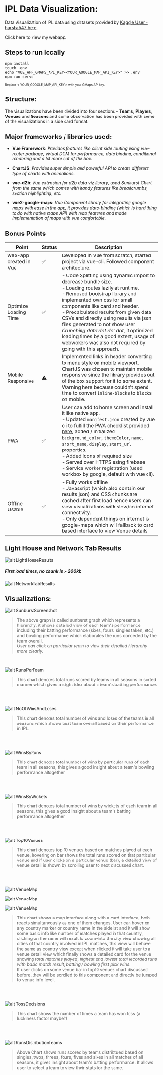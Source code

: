 # IPL Data Visualization:
Data Visualization of IPL data using datasets provided by [Kaggle User - harsha547 here](https://kaggle.com/harsha547/indian-premier-league-csv-dataset).

Click [here](https://ipl-data-visualization-86149.firebaseapp.com/) to view my webapp.


## Steps to run locally
```
npm install
touch .env
echo "VUE_APP_GMAPS_API_KEY=<YOUR_GOOGLE_MAP_API_KEY>" >> .env
npm run serve
```
<p style="font-size: 10px">Replace < YOUR_GOOGLE_MAP_API_KEY > with your GMaps API key.</p>

## Structure:
The visualizations have been divided into four sections - <b>Teams</b>, <b>Players</b>, <b>Venues</b> and <b>Seasons</b> and some observation has been provided with some of the visualizations in a side card format.

## Major frameworks / libraries used:
- <b>Vue Framework</b>: <i>Provides features like client side routing using vue-router package, virtual DOM for performance, data binding, conditional rendering and a lot more out of the box.</i>

- <b>ChartJS</b>: <i>Provides super simple and powerful API to create different type of charts with animations.</i>

- <b>vue-d2b</b>: <i>Vue extension for d2b data viz library, used Sunburst Chart from the same which comes with handy features like breadcrumbs, section highlighting, etc.</i>

- <b>vue2-google-maps</b>: <i>Vue Component library for integrating google maps with ease in the app, it provides data-binding (which is hard thing to do with native maps API) with map features and made implementation of maps with vue comfortable.</i>

## Bonus Points
| Point      | Status | Description
| ----------- | ----------- |----------- |
|web-app created in Vue|✅|Developed in Vue from scratch, started project via vue-cli. Followed component architecture.|
|Optimize Loading Time|✅|- Code Splitting using dynamic import to decrease bundle size.<br /> - Loading routes lazily at runtime.<br />- Removed bootstrap library and implemented own css for small components like card and header.<br />- Precalculated results from given data CSVs and directly using results via json files generated to not show user <i>Crunching data dot dot dot</i>, it optimized loading times by a good extent, usage of webwokers was also not required by going with this approach.| 
| Mobile Responsive|⚠️|Implemented links in header converting to menu style on mobile viewport. <br />ChartJS was chosen to maintain mobile responsive since the library provides out of the box support for it to some extent. <br />Warning here because couldn't spend time to convert `inline-block`s  to `block`s on mobile.|
| PWA|✅|User can add to home screen and install it like native app.<br />- Updated `manifest.json` created by vue cli to fulfill the PWA checklist provided [here](https://developers.google.com/web/progressive-web-apps/checklist), added / initialized `background_color`, `themeColor`, `name`, `short_name`, `display`, `start_url` properties.<br />- Added Icons of required size <br /> - Served over HTTPS using firebase <br /> - Service worker registration (used workbox by google, default with vue cli).
| Offline Usable|✅|- Fully works offline<br />- Javascript (which also contain our results json) and CSS chunks are cached after first load hence users can view visualizations with slow/no internet connectivity.<br />- Only dependent things on internet is google-maps which will fallback to card based interface to view Venue details| 

## Light House and Network Tab Results

![alt LightHouseResults](https://firebasestorage.googleapis.com/v0/b/ipl-data-visualization-86149.appspot.com/o/Screenshot%202019-02-25%20at%204.34.09%20PM.png?alt=media&token=3317ee48-3592-4367-a408-79f589b3392a)

##### First load times, no chunk is > 200kb
![alt NetworkTabResults](https://firebasestorage.googleapis.com/v0/b/ipl-data-visualization-86149.appspot.com/o/Screenshot%202019-02-25%20at%204.35.35%20PM.png?alt=media&token=b361fdb3-dac3-4702-a2f3-465537ac39d7)

## Visualizations:

![alt SunburstScreenshot](https://firebasestorage.googleapis.com/v0/b/ipl-data-visualization-86149.appspot.com/o/Screenshot%202019-02-25%20at%203.37.31%20PM.png?alt=media&token=5de187e4-0e7f-405b-854a-4a7fc6c9fe46)

 > The above graph is called sunburst graph which represents a hierarchy, it shows detailed view of each team's performance including their batting performance (sixes, fours, singles taken, etc.) and bowling performance which elaborates the runs conceded by the team overall. <br /><i>User can click on particular team to view their detailed hierarchy more clearly.</i>
 
<br />


![alt RunsPerTeam](https://firebasestorage.googleapis.com/v0/b/ipl-data-visualization-86149.appspot.com/o/Screenshot%202019-02-25%20at%203.37.52%20PM.png?alt=media&token=7e8905ab-b273-41c6-a753-1801b82c17fb)

 > This chart denotes total runs scored by teams in all seasons in sorted manner which gives a slight idea about a team's batting performance.

<br /><br />

 ![alt NoOfWinsAndLoses](https://firebasestorage.googleapis.com/v0/b/ipl-data-visualization-86149.appspot.com/o/Screenshot%202019-02-25%20at%203.38.14%20PM.png?alt=media&token=f278a71d-1c28-4c7f-8442-4cc610046572)

 > This chart denotes total number of wins and loses of the teams in all seasons which shows best team overall based on their performance in IPL.
 
<br /><br />

 ![alt WinsByRuns](https://firebasestorage.googleapis.com/v0/b/ipl-data-visualization-86149.appspot.com/o/Screenshot%202019-02-25%20at%203.38.39%20PM.png?alt=media&token=8ffc2408-0548-4c17-96ab-b3bdc4861ca9)

 > This chart denotes total number of wins by particular runs of each team in all seasons, this gives a good insight about a team's bowling performance altogether.
 
<br /><br />

 ![alt WinsByWickets](https://firebasestorage.googleapis.com/v0/b/ipl-data-visualization-86149.appspot.com/o/Screenshot%202019-02-25%20at%203.39.22%20PM.png?alt=media&token=0b801537-2bf8-47e8-aeaa-c55d41109896)

 > This chart denotes total number of wins by wickets of each team in all seasons, this gives a good insight about a team's batting performance altogether.

<br /><br />

 ![alt Top10Venues](https://firebasestorage.googleapis.com/v0/b/ipl-data-visualization-86149.appspot.com/o/Screenshot%202019-02-25%20at%203.40.30%20PM.png?alt=media&token=5bde2532-c4cd-4211-a847-fcc2f06934fb)

 > This chart denotes top 10 venues based on matches played at each venue, hovering on bar shows the total runs scored on that particular venue and if user clicks on a particular venue (bar), a detailed view of venue detail is shown by scrolling user to next discussed chart.

<br /><br />

![alt VenueMap](https://firebasestorage.googleapis.com/v0/b/ipl-data-visualization-86149.appspot.com/o/Screenshot%202019-02-25%20at%203.41.17%20PM.png?alt=media&token=b43ea068-2714-485f-8ad9-8984094c016b)


![alt VenueMap](https://firebasestorage.googleapis.com/v0/b/ipl-data-visualization-86149.appspot.com/o/Screenshot%202019-02-25%20at%203.41.35%20PM.png?alt=media&token=e0590667-949c-49b4-9dd2-2d183aeea509)

![alt VenueMap](https://firebasestorage.googleapis.com/v0/b/ipl-data-visualization-86149.appspot.com/o/Screenshot%202019-02-25%20at%203.42.01%20PM.png?alt=media&token=35b4a32a-4501-4446-bf6b-a02195be2d29)

 > This chart shows a map interface along with a card interface, both reacts simultaneously as one of them changes. User can hover on any country marker or country name in the sidelist and it will show some basic info like number of matches played in that country, clicking on the same will result to zoom-into the city view showing all cities of that country involved in IPL matches, this view will behave the same as country view except when clicked it will take user to a venue detail view which finally shows a detailed card for the venue showing <i>total matches played</i>, <i>highest and lowest total recorded runs with basic match result</i>, <i>batting / bowling first pick wins</i>.<br /> If user clicks on some venue bar in top10 venues chart discussed before, they will be scrolled to this component and directly be jumped to venue info level.

<br /><br />

![alt TossDecisions](https://firebasestorage.googleapis.com/v0/b/ipl-data-visualization-86149.appspot.com/o/Screenshot%202019-02-25%20at%203.42.33%20PM.png?alt=media&token=742ffd85-7352-4b1a-9248-e7ffc69cada1)

 > This chart shows the number of times a team has won toss (a luckiness factor maybe?)

<br /><br />

![alt RunsDistributionTeams](https://firebasestorage.googleapis.com/v0/b/ipl-data-visualization-86149.appspot.com/o/Screenshot%202019-02-25%20at%203.42.58%20PM.png?alt=media&token=463b9b2b-c5a2-4ac0-8a22-65dbfa72b89e)

 > Above Chart shows runs scored by teams distribtued based on singles, twos, threes, fours, fives and sixes in all matches of all seasons, it gives insight about team's batting performance. It allows user to select a team to view their stats for the same.

<br /><br />